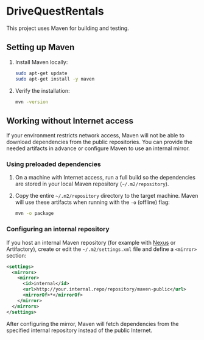 # DriveQuestRentals

This project uses Maven for building and testing.

## Setting up Maven

1. Install Maven locally:

   ```bash
   sudo apt-get update
   sudo apt-get install -y maven
   ```

2. Verify the installation:

   ```bash
   mvn -version
   ```

## Working without Internet access

If your environment restricts network access, Maven will not be able to download
dependencies from the public repositories. You can provide the needed artifacts
in advance or configure Maven to use an internal mirror.

### Using preloaded dependencies

1. On a machine with Internet access, run a full build so the dependencies are
   stored in your local Maven repository (`~/.m2/repository`).
2. Copy the entire `~/.m2/repository` directory to the target machine. Maven will
   use these artifacts when running with the `-o` (offline) flag:

   ```bash
   mvn -o package
   ```

### Configuring an internal repository

If you host an internal Maven repository (for example with [Nexus](https://www.sonatype.com/nexus-repository-oss) or Artifactory),
create or edit the `~/.m2/settings.xml` file and define a `<mirror>` section:

```xml
<settings>
  <mirrors>
    <mirror>
      <id>internal</id>
      <url>http://your.internal.repo/repository/maven-public</url>
      <mirrorOf>*</mirrorOf>
    </mirror>
  </mirrors>
</settings>
```

After configuring the mirror, Maven will fetch dependencies from the specified
internal repository instead of the public Internet.

